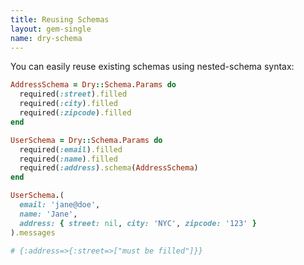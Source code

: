 ```yaml
---
title: Reusing Schemas
layout: gem-single
name: dry-schema
---
```


You can easily reuse existing schemas using nested-schema syntax:

```ruby
AddressSchema = Dry::Schema.Params do
  required(:street).filled
  required(:city).filled
  required(:zipcode).filled
end

UserSchema = Dry::Schema.Params do
  required(:email).filled
  required(:name).filled
  required(:address).schema(AddressSchema)
end

UserSchema.(
  email: 'jane@doe',
  name: 'Jane',
  address: { street: nil, city: 'NYC', zipcode: '123' }
).messages

# {:address=>{:street=>["must be filled"]}}
```
